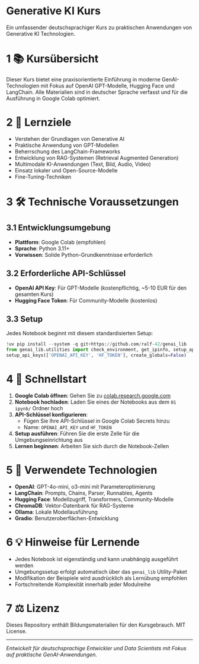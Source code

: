 # Generative KI Kurs

Ein umfassender deutschsprachiger Kurs zu praktischen Anwendungen von Generative KI Technologien.

# 1 📚 Kursübersicht

Dieser Kurs bietet eine praxisorientierte Einführung in moderne GenAI-Technologien mit Fokus auf OpenAI GPT-Modelle, Hugging Face und LangChain. Alle Materialien sind in deutscher Sprache verfasst und für die Ausführung in Google Colab optimiert.

# 2 🎯 Lernziele

- Verstehen der Grundlagen von Generative AI
- Praktische Anwendung von GPT-Modellen
- Beherrschung des LangChain-Frameworks
- Entwicklung von RAG-Systemen (Retrieval Augmented Generation)
- Multimodale KI-Anwendungen (Text, Bild, Audio, Video)
- Einsatz lokaler und Open-Source-Modelle
- Fine-Tuning-Techniken


# 3 🛠️ Technische Voraussetzungen

## 3.1 Entwicklungsumgebung
- **Plattform**: Google Colab (empfohlen)
- **Sprache**: Python 3.11+
- **Vorwissen**: Solide Python-Grundkenntnisse erforderlich

## 3.2 Erforderliche API-Schlüssel
- **OpenAI API Key**: Für GPT-Modelle (kostenpflichtig, ~5-10 EUR für den gesamten Kurs)
- **Hugging Face Token**: Für Community-Modelle (kostenlos)

## 3.3 Setup
Jedes Notebook beginnt mit diesem standardisierten Setup:

```python
!uv pip install --system -q git+https://github.com/ralf-42/genai_lib
from genai_lib.utilities import check_environment, get_ipinfo, setup_api_keys, mprint, install_packages
setup_api_keys(['OPENAI_API_KEY', 'HF_TOKEN'], create_globals=False)
```

# 4 🚀 Schnellstart

1. **Google Colab öffnen**: Gehen Sie zu [colab.research.google.com](https://colab.research.google.com)
2. **Notebook hochladen**: Laden Sie eines der Notebooks aus dem `01 ipynb/` Ordner hoch
3. **API-Schlüssel konfigurieren**: 
   - Fügen Sie Ihre API-Schlüssel in Google Colab Secrets hinzu
   - Name: `OPENAI_API_KEY` und `HF_TOKEN`
4. **Setup ausführen**: Führen Sie die erste Zelle für die Umgebungseinrichtung aus
5. **Lernen beginnen**: Arbeiten Sie sich durch die Notebook-Zellen

# 5 🔧 Verwendete Technologien

- **OpenAI**: GPT-4o-mini, o3-mini mit Parameteroptimierung
- **LangChain**: Prompts, Chains, Parser, Runnables, Agents
- **Hugging Face**: Modellzugriff, Transformers, Community-Modelle
- **ChromaDB**: Vektor-Datenbank für RAG-Systeme
- **Ollama**: Lokale Modellausführung
- **Gradio**: Benutzeroberflächen-Entwicklung


# 6 💡 Hinweise für Lernende

- Jedes Notebook ist eigenständig und kann unabhängig ausgeführt werden
- Umgebungssetup erfolgt automatisch über das `genai_lib` Utility-Paket
- Modifikation der Beispiele wird ausdrücklich als Lernübung empfohlen
- Fortschreitende Komplexität innerhalb jeder Modulreihe


# 7 ⚖️ Lizenz

Dieses Repository enthält Bildungsmaterialien für den Kursgebrauch. MIT License.

---

*Entwickelt für deutschsprachige Entwickler und Data Scientists mit Fokus auf praktische GenAI-Anwendungen.*